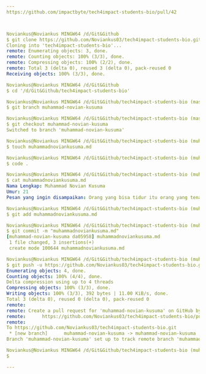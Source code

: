```yaml
---
https://github.com/impactbyte/tech4impact-students-bio/pull/42



Noviankus@Noviankus MINGW64 /d/Git&Github
$ git clone https://github.com/Noviankus03/tech4impact-students-bio.git
Cloning into 'tech4impact-students-bio'...
remote: Enumerating objects: 3, done.
remote: Counting objects: 100% (3/3), done.
remote: Compressing objects: 100% (2/2), done.
remote: Total 3 (delta 0), reused 3 (delta 0), pack-reused 0
Receiving objects: 100% (3/3), done.

Noviankus@Noviankus MINGW64 /d/Git&Github
$ cd '/d/Git&Github/tech4impact-students-bio'

Noviankus@Noviankus MINGW64 /d/Git&Github/tech4impact-students-bio (master)
$ git branch muhammad-novian-kusuma

Noviankus@Noviankus MINGW64 /d/Git&Github/tech4impact-students-bio (master)
$ git checkout muhammad-novian-kusuma
Switched to branch 'muhammad-novian-kusuma'

Noviankus@Noviankus MINGW64 /d/Git&Github/tech4impact-students-bio (muhammad-novian-kusuma)
$ touch muhammadnoviankusuma.md

Noviankus@Noviankus MINGW64 /d/Git&Github/tech4impact-students-bio (muhammad-novian-kusuma)
$ code .

Noviankus@Noviankus MINGW64 /d/Git&Github/tech4impact-students-bio (muhammad-novian-kusuma)
$ cat muhammadnoviankusuma.md
Nama Lengkap: Muhammad Novian Kusuma
Umur: 21
Pesan yang ingin disampaikan: Orang yang bisa tidur itu orang yang tenang

Noviankus@Noviankus MINGW64 /d/Git&Github/tech4impact-students-bio (muhammad-novian-kusuma)
$ git add muhammadnoviankusuma.md

Noviankus@Noviankus MINGW64 /d/Git&Github/tech4impact-students-bio (muhammad-novian-kusuma)
$ git commit -m "muhammadnoviankusuma.md"
[muhammad-novian-kusuma da05958] muhammadnoviankusuma.md
 1 file changed, 3 insertions(+)
 create mode 100644 muhammadnoviankusuma.md

Noviankus@Noviankus MINGW64 /d/Git&Github/tech4impact-students-bio (muhammad-novian-kusuma)
$ git push -u https://github.com/Noviankus03/tech4impact-students-bio.git
Enumerating objects: 4, done.
Counting objects: 100% (4/4), done.
Delta compression using up to 4 threads
Compressing objects: 100% (3/3), done.
Writing objects: 100% (3/3), 392 bytes | 11.00 KiB/s, done.
Total 3 (delta 0), reused 0 (delta 0), pack-reused 0
remote:
remote: Create a pull request for 'muhammad-novian-kusuma' on GitHub by visiting:
remote:      https://github.com/Noviankus03/tech4impact-students-bio/pull/new/muhammad-novian-kusuma
remote:
To https://github.com/Noviankus03/tech4impact-students-bio.git
 * [new branch]      muhammad-novian-kusuma -> muhammad-novian-kusuma
Branch 'muhammad-novian-kusuma' set up to track remote branch 'muhammad-novian-kusuma' from 'https://github.com/Noviankus03/tech4impact-students-bio.git'.

Noviankus@Noviankus MINGW64 /d/Git&Github/tech4impact-students-bio (muhammad-novian-kusuma)
$

---
```

